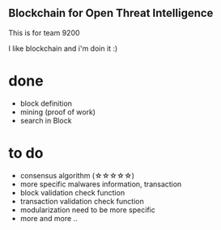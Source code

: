 ## Blockchain for Open Threat Intelligence

This is for team 9200

I like blockchain and i'm doin it :)

# done
- block definition
- mining (proof of work)
- search in Block

# to do
- consensus algorithm (☆☆☆☆☆)
- more specific malwares information, transaction
- block validation check function
- transaction validation check function
- modularization need to be more specific 
- more and more .. 
